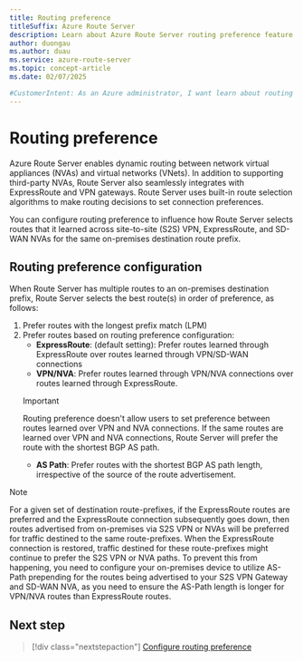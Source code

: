 ```yaml
---
title: Routing preference
titleSuffix: Azure Route Server
description: Learn about Azure Route Server routing preference feature to change how the Route Server can learn routes.
author: duongau
ms.author: duau
ms.service: azure-route-server
ms.topic: concept-article
ms.date: 02/07/2025

#CustomerIntent: As an Azure administrator, I want learn about routing preference feature so that I know how to influence route selection in Azure Route Server.
---
```


# Routing preference

Azure Route Server enables dynamic routing between network virtual appliances (NVAs) and virtual networks (VNets). In addition to supporting third-party NVAs, Route Server also seamlessly integrates with ExpressRoute and VPN gateways. Route Server uses built-in route selection algorithms to make routing decisions to set connection preferences.

You can configure routing preference to influence how Route Server selects routes that it learned across site-to-site (S2S) VPN, ExpressRoute, and SD-WAN NVAs for the same on-premises destination route prefix. 

## Routing preference configuration

When Route Server has multiple routes to an on-premises destination prefix, Route Server selects the best route(s) in order of preference, as follows:

1. Prefer routes with the longest prefix match (LPM)
1. Prefer routes based on routing preference configuration:
    - **ExpressRoute**: (default setting): Prefer routes learned through ExpressRoute over routes learned through VPN/SD-WAN connections
    - **VPN/NVA**: Prefer routes learned through VPN/NVA connections over routes learned through ExpressRoute.
    > [!IMPORTANT]
    > Routing preference doesn't allow users to set preference between routes learned over VPN and NVA connections. If the same routes are learned over VPN and NVA connections, Route Server will prefer the route with the shortest BGP AS path.
    - **AS Path**: Prefer routes with the shortest BGP AS path length, irrespective of the source of the route advertisement.

> [!Note]
> For a given set of destination route-prefixes, if the ExpressRoute routes are preferred and the ExpressRoute connection subsequently goes down, then routes advertised from on-premises via S2S VPN or NVAs will be preferred for traffic destined to the same route-prefixes. When the ExpressRoute connection is restored, traffic destined for these route-prefixes might continue to prefer the S2S VPN or NVA paths. To prevent this from happening, you need to configure your on-premises device to utilize AS-Path prepending for the routes being advertised to your S2S VPN Gateway and SD-WAN NVA, as you need to ensure the AS-Path length is longer for VPN/NVA routes than ExpressRoute routes.

## Next step

> [!div class="nextstepaction"]
> [Configure routing preference](configure-route-server.md#configure-routing-preference)

